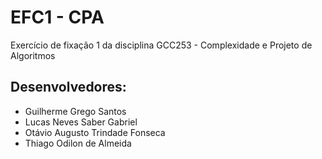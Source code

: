 # EFC1 - CPA
Exercício de fixação 1 da disciplina GCC253 - Complexidade e Projeto de Algoritmos 

## Desenvolvedores:

- Guilherme Grego Santos
- Lucas Neves Saber Gabriel
- Otávio Augusto Trindade Fonseca
- Thiago Odilon de Almeida
